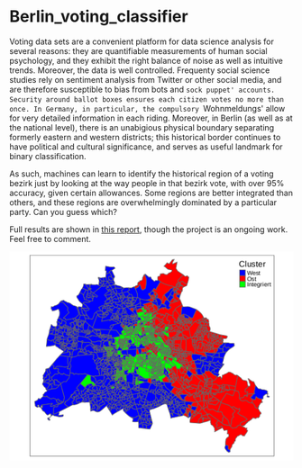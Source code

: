 # Berlin_voting_classifier

Voting data sets are a convenient platform for data science analysis for several reasons: they are quantifiable measurements of human social psychology, and they exhibit the right balance of noise as well as intuitive trends. Moreover, the data is well controlled. Frequenty social science studies rely on sentiment analysis from Twitter or other social media, and are therefore susceptible to bias from bots and `sock puppet' accounts. Security around ballot boxes ensures each citizen votes no more than once.
In Germany, in particular, the compulsory `Wohnmeldungs' allow for very detailed information in each riding. Moreover, in Berlin (as well as at the national level), there is an unabigious physical boundary separating formerly eastern and western districts; this historical border continues to have political and cultural significance, and serves as useful landmark for binary classification. 

As such, machines can learn to identify the historical region of a voting bezirk just by looking at the way people in that bezirk vote, with over 95% accuracy, given certain allowances. Some regions are better integrated than others, and these regions are overwhelmingly dominated by a particular party. Can you guess which?

Full results are shown in [this report](Writeup/Berlin_report.pdf), though the project is an ongoing work. Feel free to comment.

![](figures/BMap_Ccoded.png) 

